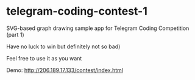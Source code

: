 # telegram-coding-contest-1
SVG-based graph drawing sample app for Telegram Coding Competition (part 1)

Have no luck to win but definitely not so bad)

Feel free to use it as you want

Demo: http://206.189.17.133/contest/index.html

